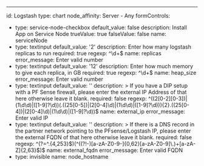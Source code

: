 ---
id: Logstash
type: chart
node_affinity: Server - Any
formControls:
- type: service-node-checkbox
  default_value: false
  description: Install App on Service Node
  trueValue: true
  falseValue: false
  name: serviceNode
- type: textinput
  default_value: '2'
  description: Enter how many logstash replicas to run
  required: true
  regexp: ^\d+$
  name: replicas
  error_message: Enter valid number
- type: textinput
  default_value: '12'
  description: Enter how much memory to give each replica, in GB
  required: true
  regexp: ^\d+$
  name: heap_size
  error_message: Enter valid number
- type: textinput
  default_value: ''
  description: >
    If you have a DIP setup with a PF Sense firewall, please enter the
    external IP Address of that here otherwise leave it blank.
  required: false
  regexp: ^((2[0-2][0-3])|(1\d\d)|([1-9]?\d))(\.((25[0-5])|(2[0-4]\d)|(1\d\d)|([1-9]?\d))){2}\.((25[0-4])|(2[0-4]\d)|(1\d\d)|([1-9]?\d))$
  name: external_ip
  error_message: Enter valid IP
- type: textinput
  default_value: ''
  description: >
    If there is a DNS record in the partner network pointing to the PFsense/Logstash
    IP, please enter the external FQDN of that here otherwise leave it blank.
  required: false
  regexp: ^(?=^.{4,253}$)(^((?!-)[a-zA-Z0-9-]{0,62}[a-zA-Z0-9]\.)+[a-zA-Z]{2,63}$)$
  name: external_fqdn
  error_message: Enter valid FQDN
- type: invisible
  name: node_hostname
